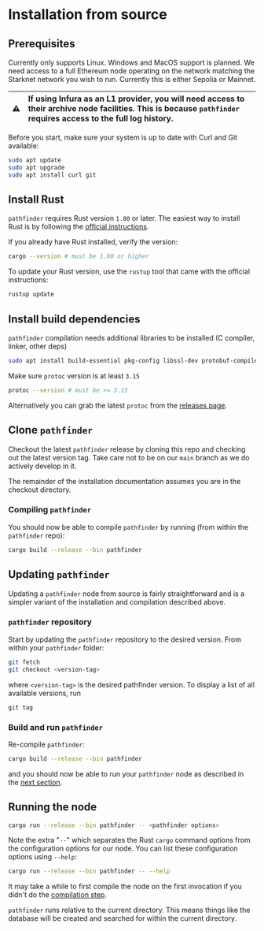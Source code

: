 # Installation from source

## Prerequisites

Currently only supports Linux. Windows and MacOS support is planned.
We need access to a full Ethereum node operating on the network matching the Starknet network you wish to run. Currently this is either Sepolia or Mainnet.

| :warning: | If using Infura as an L1 provider, you will need access to their archive node facilities. This is because `pathfinder` requires access to the full log history. |
| --------- | :-------------------------------------------------------------------------------------------------------------------------------------------------------------- |


Before you start, make sure your system is up to date with Curl and Git available:

```bash
sudo apt update
sudo apt upgrade
sudo apt install curl git
```

## Install Rust

`pathfinder` requires Rust version `1.80` or later.
The easiest way to install Rust is by following the [official instructions](https://www.rust-lang.org/tools/install).

If you already have Rust installed, verify the version:

```bash
cargo --version # must be 1.80 or higher
```

To update your Rust version, use the `rustup` tool that came with the official instructions:

```bash
rustup update
```

## Install build dependencies

`pathfinder` compilation needs additional libraries to be installed (C compiler, linker, other deps)

```bash
sudo apt install build-essential pkg-config libssl-dev protobuf-compiler libzstd-dev
```

Make sure `protoc` version is at least `3.15`
```bash
protoc --version # must be >= 3.15
```

Alternatively you can grab the latest `protoc` from the [releases page](https://github.com/protocolbuffers/protobuf/releases).

## Clone `pathfinder`

Checkout the latest `pathfinder` release by cloning this repo and checking out the latest version tag.
Take care not to be on our `main` branch as we do actively develop in it.

The remainder of the installation documentation assumes you are in the checkout directory.

### Compiling `pathfinder`

You should now be able to compile `pathfinder` by running (from within the `pathfinder` repo):

```bash
cargo build --release --bin pathfinder
```

## Updating `pathfinder`

Updating a `pathfinder` node from source is fairly straightforward and is a simpler variant of the installation and compilation described above.

### `pathfinder` repository

Start by updating the `pathfinder` repository to the desired version. From within your `pathfinder` folder:

```bash
git fetch
git checkout <version-tag>
```

where `<version-tag>` is the desired pathfinder version. To display a list of all available versions, run

```
git tag
```

### Build and run `pathfinder`

Re-compile `pathfinder`:

```bash
cargo build --release --bin pathfinder
```

and you should now be able to run your `pathfinder` node as described in the [next section](#running-the-node).


## Running the node

```bash
cargo run --release --bin pathfinder -- <pathfinder options>
```

Note the extra "`--`" which separates the Rust `cargo` command options from the configuration options for our node.
You can list these configuration options using `--help`:
```bash
cargo run --release --bin pathfinder -- --help
```

It may take a while to first compile the node on the first invocation if you didn't do the [compilation step](#compiling-pathfinder).

`pathfinder` runs relative to the current directory.
This means things like the database will be created and searched for within the current directory.
